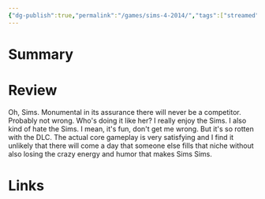 ```yaml
---
{"dg-publish":true,"permalink":"/games/sims-4-2014/","tags":["streamed"],"created":"2024-07-23","updated":"2024-08-02"}
---
```



# Summary

# Review

Oh, Sims. Monumental in its assurance there will never be a competitor. Probably not wrong. Who's doing it like her? I really enjoy the Sims. I also kind of hate the Sims. I mean, it's fun, don't get me wrong. But it's so rotten with the DLC. The actual core gameplay is very satisfying and I find it unlikely that there will come a day that someone else fills that niche without also losing the crazy energy and humor that makes Sims Sims.

# Links
